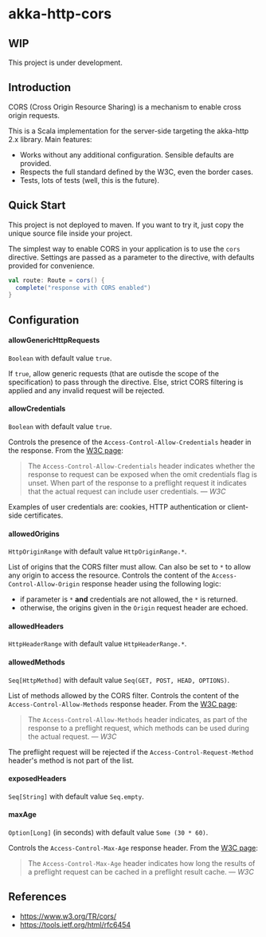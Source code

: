 # akka-http-cors

## WIP
This project is under development.

## Introduction
CORS (Cross Origin Resource Sharing) is a mechanism to enable cross origin requests.

This is a Scala implementation for the server-side targeting the akka-http 2.x library. Main features:
- Works without any additional configuration. Sensible defaults are provided.
- Respects the full standard defined by the W3C, even the border cases.
- Tests, lots of tests (well, this is the future).

## Quick Start
This project is not deployed to maven. If you want to try it, just copy the unique source file inside your project.

The simplest way to enable CORS in your application is to use the `cors` directive.
Settings are passed as a parameter to the directive, with defaults provided for convenience.
```scala
val route: Route = cors() {
  complete("response with CORS enabled")
}
```

## Configuration

#### allowGenericHttpRequests
`Boolean` with default value `true`.

If `true`, allow generic requests (that are outisde the scope of the specification) to pass through the directive. Else, strict CORS filtering is applied and any invalid request will be rejected.

#### allowCredentials
`Boolean` with default value `true`.

Controls the presence of the `Access-Control-Allow-Credentials` header in the response. From the [W3C page](https://www.w3.org/TR/cors/#access-control-allow-credentials-response-header):

> The `Access-Control-Allow-Credentials` header indicates whether the response to request can be exposed when the omit credentials flag is unset. When part of the response to a preflight request it indicates that the actual request can include user credentials. — _W3C_

Examples of user credentials are: cookies, HTTP authentication or client-side certificates.

#### allowedOrigins
`HttpOriginRange` with default value `HttpOriginRange.*`.

List of origins that the CORS filter must allow. Can also be set to `*` to allow any origin to access the resource. Controls the content of the `Access-Control-Allow-Origin` response header using the following logic:
* if parameter is `*` **and** credentials are not allowed, the `*` is returned.
* otherwise, the origins given in the `Origin` request header are echoed.

#### allowedHeaders
`HttpHeaderRange` with default value `HttpHeaderRange.*`.

#### allowedMethods
`Seq[HttpMethod]` with default value `Seq(GET, POST, HEAD, OPTIONS)`.

List of methods allowed by the CORS filter. Controls the content of the `Access-Control-Allow-Methods`
response header. From the [W3C page](https://www.w3.org/TR/cors/#access-control-max-age-response-header):

> The `Access-Control-Allow-Methods` header indicates, as part of the response to a preflight request, which methods can be used during the actual request.  — _W3C_

The preflight request will be rejected if the `Access-Control-Request-Method` header's method is not part of the list.

#### exposedHeaders
`Seq[String]` with default value `Seq.empty`.

#### maxAge
`Option[Long]` (in seconds) with default value `Some (30 * 60)`.

Controls the `Access-Control-Max-Age` response header. From the [W3C page](https://www.w3.org/TR/cors/#access-control-max-age-response-header):

> The `Access-Control-Max-Age` header indicates how long the results of a preflight request can be cached in a preflight result cache. — _W3C_

## References
- https://www.w3.org/TR/cors/
- https://tools.ietf.org/html/rfc6454
